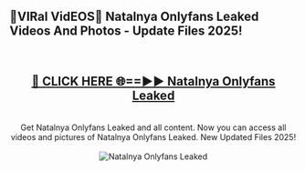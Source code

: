 <h2>🔴VIRal VidEOS🔴 Natalnya Onlyfans Leaked Videos And Photos - Update Files 2025!</h2>
<br>
<div align="center">
<h2><a href="https://virallinks.top/odZfE0" rel="nofollow">🔴 CLICK HERE 🌐==►► Natalnya Onlyfans Leaked</a></h2>
<br>
Get Natalnya Onlyfans Leaked and all content. Now you can access all videos and pictures of Natalnya Onlyfans Leaked. New Updated Files 2025!
<br>
<br>
<a href="https://virallinks.top/odZfE0" rel="nofollow" data-target="animated-image.originalLink"><img src="https://i.imgur.com/dJHk4Zq.gif)" alt="Natalnya Onlyfans Leaked" style="max-width: 100%; display: inline-block;" data-target="animated-image.originalImage"></a>
</div>
<br>
